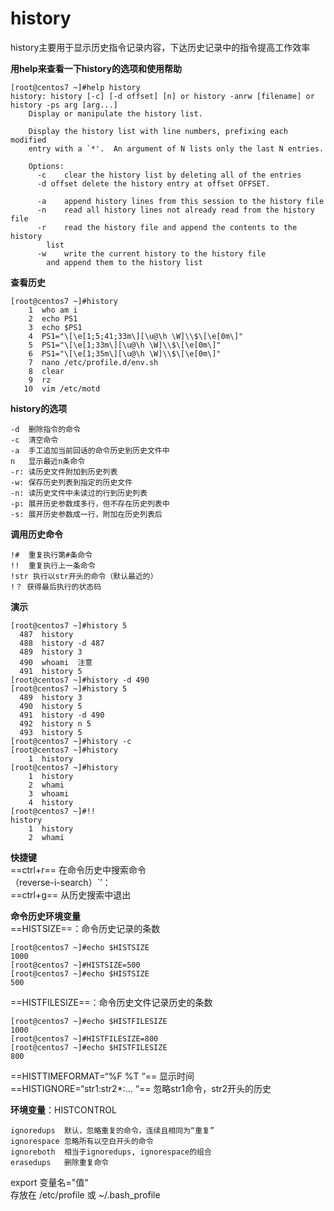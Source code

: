 # history
history主要用于显示历史指令记录内容，下达历史记录中的指令提高工作效率

**用help来查看一下history的选项和使用帮助**
```
[root@centos7 ~]#help history
history: history [-c] [-d offset] [n] or history -anrw [filename] or history -ps arg [arg...]
    Display or manipulate the history list.
    
    Display the history list with line numbers, prefixing each modified
    entry with a `*'.  An argument of N lists only the last N entries.
    
    Options:
      -c	clear the history list by deleting all of the entries
      -d offset	delete the history entry at offset OFFSET.
    
      -a	append history lines from this session to the history file
      -n	read all history lines not already read from the history file
      -r	read the history file and append the contents to the history
    	list
      -w	write the current history to the history file
    	and append them to the history list
```
**查看历史**

```
[root@centos7 ~]#history 
    1  who am i
    2  echo PS1
    3  echo $PS1
    4  PS1="\[\e[1;5;41;33m\][\u@\h \W]\\$\[\e[0m\]"
    5  PS1="\[\e[1;33m\][\u@\h \W]\\$\[\e[0m\]"
    6  PS1="\[\e[1;35m\][\u@\h \W]\\$\[\e[0m\]"
    7  nano /etc/profile.d/env.sh
    8  clear
    9  rz
   10  vim /etc/motd
```

**history的选项**

```
-d  删除指令的命令
-c  清空命令
-a  手工追加当前回话的命令历史到历史文件中
n   显示最近n条命令
-r: 读历史文件附加到历史列表
-w: 保存历史列表到指定的历史文件
-n: 读历史文件中未读过的行到历史列表
-p: 展开历史参数成多行，但不存在历史列表中
-s: 展开历史参数成一行，附加在历史列表后
```


**调用历史命令**

```
!#  重复执行第#条命令
!!  重复执行上一条命令
!str 执行以str开头的命令（默认最近的）
!？ 获得最后执行的状态码
```
**演示**
```
[root@centos7 ~]#history 5
  487  history 
  488  history -d 487
  489  history 3
  490  whoami  注意
  491  history 5
[root@centos7 ~]#history -d 490
[root@centos7 ~]#history 5
  489  history 3
  490  history 5
  491  history -d 490
  492  history n 5
  493  history 5
[root@centos7 ~]#history -c
[root@centos7 ~]#history 
    1  history 
[root@centos7 ~]#history 
    1  history 
    2  whami
    3  whoami
    4  history 
[root@centos7 ~]#!!
history 
    1  history 
    2  whami

```
**快捷键**  
==ctrl+r== 在命令历史中搜索命令   
（reverse-i-search）`’：  
==ctrl+g== 从历史搜索中退出

**命令历史环境变量**  
==HISTSIZE==：命令历史记录的条数

```
[root@centos7 ~]#echo $HISTSIZE
1000
[root@centos7 ~]#HISTSIZE=500
[root@centos7 ~]#echo $HISTSIZE
500
```
==HISTFILESIZE==：命令历史文件记录历史的条数  

```
[root@centos7 ~]#echo $HISTFILESIZE
1000
[root@centos7 ~]#HISTFILESIZE=800
[root@centos7 ~]#echo $HISTFILESIZE
800
```
==HISTTIMEFORMAT=“%F %T “== 显示时间  
==HISTIGNORE=“str1:str2*:… “== 忽略str1命令，str2开头的历史

**环境变量**：HISTCONTROL  

```
ignoredups  默认，忽略重复的命令，连续且相同为“重复”
ignorespace 忽略所有以空白开头的命令
ignoreboth  相当于ignoredups, ignorespace的组合
erasedups   删除重复命令
```

export 变量名="值“  
存放在 /etc/profile 或 ~/.bash_profile

